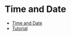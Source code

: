 # Time and Date

* [Time and Date](https://docs.oracle.com/javase/8/docs/technotes/guides/datetime/index.html)
* [Tutorial](http://docs.oracle.com/javase/tutorial/datetime/index.html)
